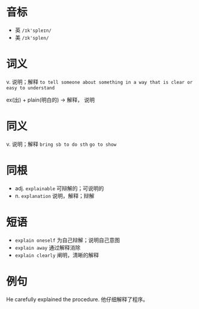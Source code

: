 # 音标

- 英 `/ɪk'spleɪn/`
- 美 `/ɪk'splen/`

# 词义

v. 说明；解释
`to tell someone about something in a way that is clear or easy to understand`



ex(出) + plain(明白的) → 解释， 说明

# 同义

v. 说明；解释
`bring sb to do sth` `go to show`

# 同根

- adj. `explainable` 可辩解的；可说明的
- n. `explanation` 说明，解释；辩解

# 短语

- `explain oneself` 为自己辩解；说明自己意图
- `explain away` 通过解释消除
- `explain clearly` 阐明，清晰的解释

# 例句

He carefully explained the procedure.
他仔细解释了程序。


